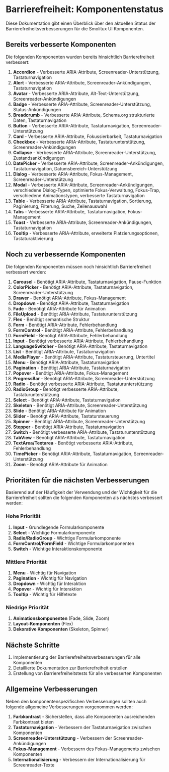 # Barrierefreiheit: Komponentenstatus

Diese Dokumentation gibt einen Überblick über den aktuellen Status der Barrierefreiheitsverbesserungen für die Smolitux UI Komponenten.

## Bereits verbesserte Komponenten

Die folgenden Komponenten wurden bereits hinsichtlich Barrierefreiheit verbessert:

1. **Accordion** - Verbesserte ARIA-Attribute, Screenreader-Unterstützung, Tastaturnavigation
2. **Alert** - Verbesserte ARIA-Attribute, Screenreader-Ankündigungen, Tastaturnavigation
3. **Avatar** - Verbesserte ARIA-Attribute, Alt-Text-Unterstützung, Screenreader-Ankündigungen
4. **Badge** - Verbesserte ARIA-Attribute, Screenreader-Unterstützung, Status-Ankündigungen
5. **Breadcrumb** - Verbesserte ARIA-Attribute, Schema.org strukturierte Daten, Tastaturnavigation
6. **Button** - Verbesserte ARIA-Attribute, Tastaturnavigation, Screenreader-Unterstützung
7. **Card** - Verbesserte ARIA-Attribute, Fokussierbarkeit, Tastaturnavigation
8. **Checkbox** - Verbesserte ARIA-Attribute, Tastaturunterstützung, Screenreader-Ankündigungen
9. **Collapse** - Verbesserte ARIA-Attribute, Screenreader-Unterstützung, Zustandsankündigungen
10. **DatePicker** - Verbesserte ARIA-Attribute, Screenreader-Ankündigungen, Tastaturnavigation, Datumsbereich-Unterstützung
11. **Dialog** - Verbesserte ARIA-Attribute, Fokus-Management, Screenreader-Unterstützung
12. **Modal** - Verbesserte ARIA-Attribute, Screenreader-Ankündigungen, verschiedene Dialog-Typen, optimierte Fokus-Verwaltung, Fokus-Trap, verschiedene Animationstypen, verbesserte Tastaturnavigation
13. **Table** - Verbesserte ARIA-Attribute, Tastaturnavigation, Sortierung, Paginierung, Filterung, Suche, Zeilenauswahl
14. **Tabs** - Verbesserte ARIA-Attribute, Tastaturnavigation, Fokus-Management
15. **Toast** - Verbesserte ARIA-Attribute, Screenreader-Ankündigungen, Tastaturnavigation
16. **Tooltip** - Verbesserte ARIA-Attribute, erweiterte Platzierungsoptionen, Tastaturaktivierung

## Noch zu verbessernde Komponenten

Die folgenden Komponenten müssen noch hinsichtlich Barrierefreiheit verbessert werden:

1. **Carousel** - Benötigt ARIA-Attribute, Tastaturnavigation, Pause-Funktion
2. **ColorPicker** - Benötigt ARIA-Attribute, Tastaturnavigation, Screenreader-Unterstützung
3. **Drawer** - Benötigt ARIA-Attribute, Fokus-Management
4. **Dropdown** - Benötigt ARIA-Attribute, Tastaturnavigation
5. **Fade** - Benötigt ARIA-Attribute für Animation
6. **FileUpload** - Benötigt ARIA-Attribute, Tastaturunterstützung
7. **Flex** - Benötigt semantische Struktur
8. **Form** - Benötigt ARIA-Attribute, Fehlerbehandlung
9. **FormControl** - Benötigt ARIA-Attribute, Fehlerbehandlung
10. **FormField** - Benötigt ARIA-Attribute, Fehlerbehandlung
11. **Input** - Benötigt verbesserte ARIA-Attribute, Fehlerbehandlung
12. **LanguageSwitcher** - Benötigt ARIA-Attribute, Tastaturnavigation
13. **List** - Benötigt ARIA-Attribute, Tastaturnavigation
14. **MediaPlayer** - Benötigt ARIA-Attribute, Tastatursteuerung, Untertitel
15. **Menu** - Benötigt ARIA-Attribute, Tastaturnavigation
16. **Pagination** - Benötigt ARIA-Attribute, Tastaturnavigation
17. **Popover** - Benötigt ARIA-Attribute, Fokus-Management
18. **ProgressBar** - Benötigt ARIA-Attribute, Screenreader-Unterstützung
19. **Radio** - Benötigt verbesserte ARIA-Attribute, Tastaturunterstützung
20. **RadioGroup** - Benötigt verbesserte ARIA-Attribute, Tastaturunterstützung
21. **Select** - Benötigt ARIA-Attribute, Tastaturnavigation
22. **Skeleton** - Benötigt ARIA-Attribute, Screenreader-Unterstützung
23. **Slide** - Benötigt ARIA-Attribute für Animation
24. **Slider** - Benötigt ARIA-Attribute, Tastatursteuerung
25. **Spinner** - Benötigt ARIA-Attribute, Screenreader-Unterstützung
26. **Stepper** - Benötigt ARIA-Attribute, Tastaturnavigation
27. **Switch** - Benötigt verbesserte ARIA-Attribute, Tastaturunterstützung
28. **TabView** - Benötigt ARIA-Attribute, Tastaturnavigation
29. **TextArea/Textarea** - Benötigt verbesserte ARIA-Attribute, Fehlerbehandlung
30. **TimePicker** - Benötigt ARIA-Attribute, Tastaturnavigation, Screenreader-Unterstützung
31. **Zoom** - Benötigt ARIA-Attribute für Animation

## Prioritäten für die nächsten Verbesserungen

Basierend auf der Häufigkeit der Verwendung und der Wichtigkeit für die Barrierefreiheit sollten die folgenden Komponenten als nächstes verbessert werden:

### Hohe Priorität
1. **Input** - Grundlegende Formularkomponente
2. **Select** - Wichtige Formularkomponente
3. **Radio/RadioGroup** - Wichtige Formularkomponente
4. **FormControl/FormField** - Wichtige Formularkomponenten
5. **Switch** - Wichtige Interaktionskomponente

### Mittlere Priorität
1. **Menu** - Wichtig für Navigation
2. **Pagination** - Wichtig für Navigation
3. **Dropdown** - Wichtig für Interaktion
4. **Popover** - Wichtig für Interaktion
5. **Tooltip** - Wichtig für Hilfetexte

### Niedrige Priorität
1. **Animationskomponenten** (Fade, Slide, Zoom)
2. **Layout-Komponenten** (Flex)
3. **Dekorative Komponenten** (Skeleton, Spinner)

## Nächste Schritte

1. Implementierung der Barrierefreiheitsverbesserungen für alle Komponenten 
2. Detaillierte Dokumentation zur Barrierefreiheit erstellen
3. Erstellung von Barrierefreiheitstests für alle verbesserten Komponenten

## Allgemeine Verbesserungen

Neben den komponentenspezifischen Verbesserungen sollten auch folgende allgemeine Verbesserungen vorgenommen werden:

1. **Farbkontrast** - Sicherstellen, dass alle Komponenten ausreichenden Farbkontrast bieten
2. **Tastaturnavigation** - Verbessern der Tastaturnavigation zwischen Komponenten
3. **Screenreader-Unterstützung** - Verbessern der Screenreader-Ankündigungen
4. **Fokus-Management** - Verbessern des Fokus-Managements zwischen Komponenten
5. **Internationalisierung** - Verbessern der Internationalisierung für Screenreader-Texte